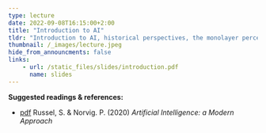 ```yaml
---
type: lecture
date: 2022-09-08T16:15:00+2:00
title: "Introduction to AI"
tldr: "Introduction to AI, historical perspectives, the monolayer perceptron."
thumbnail: /_images/lecture.jpeg
hide_from_announcments: false
links: 
    - url: /static_files/slides/introduction.pdf
      name: slides
---
```

**Suggested readings & references:**
- [pdf](https://zoo.cs.yale.edu/classes/cs470/materials/aima2010.pdf) Russel, S. & Norvig. P. (2020)  _Artificial Intelligence: a Modern Approach_
